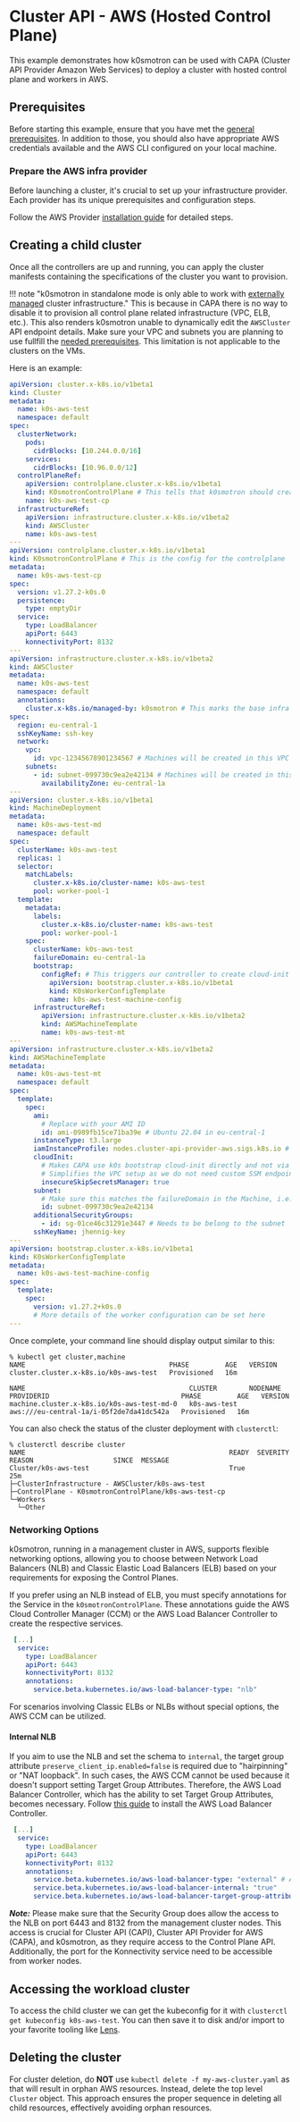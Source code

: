 # Cluster API - AWS (Hosted Control Plane)

This example demonstrates how k0smotron can be used with CAPA (Cluster API Provider Amazon Web Services) to deploy
a cluster with hosted control plane and workers in AWS.

## Prerequisites

Before starting this example, ensure that you have met the [general prerequisites](capi-examples.md#prerequisites). In addition to those, you should also have appropriate AWS credentials available and the AWS CLI configured on your local machine.

### Prepare the AWS infra provider

Before launching a cluster, it's crucial to set up your infrastructure provider. Each provider has its unique prerequisites and configuration steps.

Follow the AWS Provider [installation guide](https://cluster-api-aws.sigs.k8s.io/getting-started.html#initialize-the-management-cluster) for detailed steps.

## Creating a child cluster

Once all the controllers are up and running, you can apply the cluster manifests containing the specifications of the cluster you want to provision.

!!! note "k0smotron in standalone mode is only able to work with [externally managed](https://cluster-api-aws.sigs.k8s.io/topics/bring-your-own-aws-infrastructure.html) cluster infrastructure."
    This is because in CAPA there is no way to disable it to provision all control plane related infrastructure (VPC, ELB, etc.).
    This also renders k0smotron unable to dynamically edit the `AWSCluster` API endpoint details. Make sure your VPC and subnets you are planning to use fullfill the [needed prerequisites](https://cluster-api-aws.sigs.k8s.io/topics/bring-your-own-aws-infrastructure.html#prerequisites).
    This limitation is not applicable to the clusters on the VMs.

Here is an example:

```yaml
apiVersion: cluster.x-k8s.io/v1beta1
kind: Cluster
metadata:
  name: k0s-aws-test
  namespace: default
spec:
  clusterNetwork:
    pods:
      cidrBlocks: [10.244.0.0/16]
    services:
      cidrBlocks: [10.96.0.0/12]
  controlPlaneRef:
    apiVersion: controlplane.cluster.x-k8s.io/v1beta1
    kind: K0smotronControlPlane # This tells that k0smotron should create the controlplane
    name: k0s-aws-test-cp
  infrastructureRef:
    apiVersion: infrastructure.cluster.x-k8s.io/v1beta2
    kind: AWSCluster
    name: k0s-aws-test
---
apiVersion: controlplane.cluster.x-k8s.io/v1beta1
kind: K0smotronControlPlane # This is the config for the controlplane
metadata:
  name: k0s-aws-test-cp
spec:
  version: v1.27.2-k0s.0
  persistence:
    type: emptyDir
  service:
    type: LoadBalancer
    apiPort: 6443
    konnectivityPort: 8132
---
apiVersion: infrastructure.cluster.x-k8s.io/v1beta2
kind: AWSCluster
metadata:
  name: k0s-aws-test
  namespace: default
  annotations:
    cluster.x-k8s.io/managed-by: k0smotron # This marks the base infra to be self managed. The value of the annotation is irrelevant, as long as there is a value.
spec:
  region: eu-central-1
  sshKeyName: ssh-key
  network:
    vpc:
      id: vpc-12345678901234567 # Machines will be created in this VPC
    subnets:
      - id: subnet-099730c9ea2e42134 # Machines will be created in this Subnet
        availabilityZone: eu-central-1a
---
apiVersion: cluster.x-k8s.io/v1beta1
kind: MachineDeployment
metadata:
  name: k0s-aws-test-md
  namespace: default
spec:
  clusterName: k0s-aws-test
  replicas: 1
  selector:
    matchLabels:
      cluster.x-k8s.io/cluster-name: k0s-aws-test
      pool: worker-pool-1
  template:
    metadata:
      labels:
        cluster.x-k8s.io/cluster-name: k0s-aws-test
        pool: worker-pool-1
    spec:
      clusterName: k0s-aws-test
      failureDomain: eu-central-1a
      bootstrap:
        configRef: # This triggers our controller to create cloud-init secret
          apiVersion: bootstrap.cluster.x-k8s.io/v1beta1
          kind: K0sWorkerConfigTemplate
          name: k0s-aws-test-machine-config
      infrastructureRef:
        apiVersion: infrastructure.cluster.x-k8s.io/v1beta2
        kind: AWSMachineTemplate
        name: k0s-aws-test-mt
---
apiVersion: infrastructure.cluster.x-k8s.io/v1beta2
kind: AWSMachineTemplate
metadata:
  name: k0s-aws-test-mt
  namespace: default
spec:
  template:
    spec:
      ami:
        # Replace with your AMI ID
        id: ami-0989fb15ce71ba39e # Ubuntu 22.04 in eu-central-1
      instanceType: t3.large
      iamInstanceProfile: nodes.cluster-api-provider-aws.sigs.k8s.io # Instance Profile created by `clusterawsadm bootstrap iam create-cloudformation-stack`
      cloudInit:
        # Makes CAPA use k0s bootstrap cloud-init directly and not via SSM
        # Simplifies the VPC setup as we do not need custom SSM endpoints etc.
        insecureSkipSecretsManager: true
      subnet:
        # Make sure this matches the failureDomain in the Machine, i.e. you pick the subnet ID for the AZ
        id: subnet-099730c9ea2e42134
      additionalSecurityGroups:
        - id: sg-01ce46c31291e3447 # Needs to be belong to the subnet
      sshKeyName: jhennig-key
---
apiVersion: bootstrap.cluster.x-k8s.io/v1beta1
kind: K0sWorkerConfigTemplate
metadata:
  name: k0s-aws-test-machine-config
spec:
  template:
    spec:
      version: v1.27.2+k0s.0
      # More details of the worker configuration can be set here
---
```

Once complete, your command line should display output similar to this:

```shell
% kubectl get cluster,machine
NAME                                    PHASE         AGE   VERSION
cluster.cluster.x-k8s.io/k0s-aws-test   Provisioned   16m

NAME                                         CLUSTER        NODENAME   PROVIDERID                                 PHASE         AGE   VERSION
machine.cluster.x-k8s.io/k0s-aws-test-md-0   k0s-aws-test              aws:///eu-central-1a/i-05f2de7da41dc542a   Provisioned   16m
```

You can also check the status of the cluster deployment with `clusterctl`:
```shell
% clusterctl describe cluster
NAME                                                   READY  SEVERITY  REASON                    SINCE  MESSAGE
Cluster/k0s-aws-test                                   True                                       25m
├─ClusterInfrastructure - AWSCluster/k0s-aws-test
├─ControlPlane - K0smotronControlPlane/k0s-aws-test-cp
└─Workers
  └─Other
```

### Networking Options
k0smotron, running in a management cluster in AWS, supports flexible networking options, allowing you to choose between Network Load Balancers (NLB) and Classic Elastic Load Balancers (ELB) based on your requirements for exposing the Control Planes.

If you prefer using an NLB instead of ELB, you must specify annotations for the Service in the `k0smotronControlPlane`. These annotations guide the AWS Cloud Controller Manager (CCM) or the AWS Load Balancer Controller to create the respective services.

```yaml
 [...]
  service:
    type: LoadBalancer
    apiPort: 6443
    konnectivityPort: 8132
    annotations:
      service.beta.kubernetes.io/aws-load-balancer-type: "nlb"
```

For scenarios involving Classic ELBs or NLBs without special options, the AWS CCM can be utilized.

#### Internal NLB
If you aim to use the NLB and set the schema to `internal`, the target group attribute `preserve_client_ip.enabled=false` is required due to "hairpinning" or "NAT loopback". In such cases, the AWS CCM cannot be used because it doesn't support setting Target Group Attributes. Therefore, the AWS Load Balancer Controller, which has the ability to set Target Group Attributes, becomes necessary. Follow [this guide](https://docs.aws.amazon.com/eks/latest/userguide/aws-load-balancer-controller.html) to install the AWS Load Balancer Controller.

```yaml
 [...]
  service:
    type: LoadBalancer
    apiPort: 6443
    konnectivityPort: 8132
    annotations:
      service.beta.kubernetes.io/aws-load-balancer-type: "external" # AWS Loadbalancer Controller creates a NLB when type is "external"
      service.beta.kubernetes.io/aws-load-balancer-internal: "true"
      service.beta.kubernetes.io/aws-load-balancer-target-group-attributes: preserve_client_ip.enabled=false
```

***Note:*** Please make sure that the Security Group does allow the access to the NLB on port 6443 and 8132 from the management cluster nodes. This access is crucial for Cluster API (CAPI), Cluster API Provider for AWS (CAPA), and k0smotron, as they require access to the Control Plane API. Additionally, the port for the Konnectivity service need to be accessible from worker nodes.

## Accessing the workload cluster

To access the child cluster we can get the kubeconfig for it with `clusterctl get kubeconfig k0s-aws-test`. You can then save it to disk and/or import to your favorite tooling like [Lens](https://k8slens.dev).

## Deleting the cluster

For cluster deletion, do **NOT** use `kubectl delete -f my-aws-cluster.yaml` as that will result in orphan AWS resources. Instead, delete the top level `Cluster` object. This approach ensures the proper sequence in deleting all child resources, effectively avoiding orphan resources.
